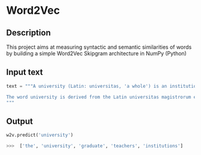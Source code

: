 # Word2Vec

## Description

This project aims at measuring syntactic and semantic similarities of words by building a simple Word2Vec Skipgram architecture in NumPy (Python) 

## Input text

```python
text = """A university (Latin: universitas, 'a whole') is an institution of higher (or tertiary) education and research which awards academic degrees in various academic disciplines. Universities typically offer both undergraduate and postgraduate programs. In the United States, universities must offer graduate degrees; institutions offering only undergraduate degrees are colleges.

The word university is derived from the Latin universitas magistrorum et scholarium, which roughly means "community of teachers and scholars".
"""
```

## Output
```python
w2v.predict('university') 

>>>  ['the', 'university', 'graduate', 'teachers', 'institutions']
```
